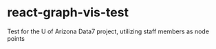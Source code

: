 # react-graph-vis-test


Test for the U of Arizona Data7 project, utilizing staff members as node points
